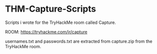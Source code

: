 # THM-Capture-Scripts
Scripts i wrote for the TryHackMe room called Capture.

ROOM: https://tryhackme.com/jr/capture

usernames.txt and passwords.txt are extracted from capture.zip from the TryHackMe room.
